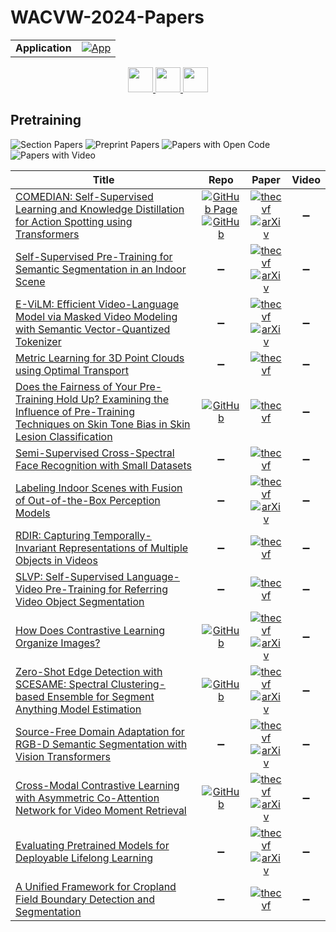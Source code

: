 # WACVW-2024-Papers

<table>
    <tr>
        <td><strong>Application</strong></td>
        <td>
            <a href="https://huggingface.co/spaces/DmitryRyumin/NewEraAI-Papers" style="float:left;">
                <img src="https://img.shields.io/badge/🤗-NewEraAI--Papers-FFD21F.svg" alt="App" />
            </a>
        </td>
    </tr>
</table>

<div align="center">
    <a href="https://github.com/DmitryRyumin/WACV-2024-Papers/blob/main/sections/2024/workshops/w_iva_q_cv_gai.md">
        <img src="https://cdn.jsdelivr.net/gh/DmitryRyumin/NewEraAI-Papers@main/images/left.svg" width="40" alt="" />
    </a>
    <a href="https://github.com/DmitryRyumin/WACV-2024-Papers/">
        <img src="https://cdn.jsdelivr.net/gh/DmitryRyumin/NewEraAI-Papers@main/images/home.svg" width="40" alt="" />
    </a>
    <a href="https://github.com/DmitryRyumin/WACV-2024-Papers/blob/main/sections/2024/workshops/w_smart_computing_and_internet_of_things_design.md">
        <img src="https://cdn.jsdelivr.net/gh/DmitryRyumin/NewEraAI-Papers@main/images/right.svg" width="40" alt="" />
    </a>
</div>

## Pretraining

![Section Papers](https://img.shields.io/badge/Section%20Papers-15-42BA16) ![Preprint Papers](https://img.shields.io/badge/Preprint%20Papers-9-b31b1b) ![Papers with Open Code](https://img.shields.io/badge/Papers%20with%20Open%20Code-5-1D7FBF) ![Papers with Video](https://img.shields.io/badge/Papers%20with%20Video-0-FF0000)

| **Title** | **Repo** | **Paper** | **Video** |
|-----------|:--------:|:---------:|:---------:|
| [COMEDIAN: Self-Supervised Learning and Knowledge Distillation for Action Spotting using Transformers](https://openaccess.thecvf.com/content/WACV2024W/Pretrain/html/Denize_COMEDIAN_Self-Supervised_Learning_and_Knowledge_Distillation_for_Action_Spotting_Using_WACVW_2024_paper.html) | [![GitHub Page](https://img.shields.io/badge/GitHub-Page-159957.svg)](https://juliendenize.github.io/eztorch/contributions/comedian.html) <br /> [![GitHub](https://img.shields.io/github/stars/juliendenize/eztorch?style=flat)](https://github.com/juliendenize/eztorch) | [![thecvf](https://img.shields.io/badge/pdf-thecvf-7395C5.svg)](https://openaccess.thecvf.com/content/WACV2024W/Pretrain/papers/Denize_COMEDIAN_Self-Supervised_Learning_and_Knowledge_Distillation_for_Action_Spotting_Using_WACVW_2024_paper.pdf) <br /> [![arXiv](https://img.shields.io/badge/arXiv-2309.01270-b31b1b.svg)](http://arxiv.org/abs/2309.01270) | :heavy_minus_sign: |
| [Self-Supervised Pre-Training for Semantic Segmentation in an Indoor Scene](https://openaccess.thecvf.com/content/WACV2024W/Pretrain/html/Shrestha_Self-Supervised_Pre-Training_for_Semantic_Segmentation_in_an_Indoor_Scene_WACVW_2024_paper.html) | :heavy_minus_sign: | [![thecvf](https://img.shields.io/badge/pdf-thecvf-7395C5.svg)](https://openaccess.thecvf.com/content/WACV2024W/Pretrain/papers/Shrestha_Self-Supervised_Pre-Training_for_Semantic_Segmentation_in_an_Indoor_Scene_WACVW_2024_paper.pdf) <br /> [![arXiv](https://img.shields.io/badge/arXiv-2210.01884-b31b1b.svg)](http://arxiv.org/abs/2210.01884) | :heavy_minus_sign: |
| [E-ViLM: Efficient Video-Language Model via Masked Video Modeling with Semantic Vector-Quantized Tokenizer](https://openaccess.thecvf.com/content/WACV2024W/Pretrain/html/Fang_E-ViLM_Efficient_Video-Language_Model_via_Masked_Video_Modeling_With_Semantic_WACVW_2024_paper.html) | :heavy_minus_sign: | [![thecvf](https://img.shields.io/badge/pdf-thecvf-7395C5.svg)](https://openaccess.thecvf.com/content/WACV2024W/Pretrain/papers/Fang_E-ViLM_Efficient_Video-Language_Model_via_Masked_Video_Modeling_With_Semantic_WACVW_2024_paper.pdf) <br /> [![arXiv](https://img.shields.io/badge/arXiv-2311.17267-b31b1b.svg)](http://arxiv.org/abs/2311.17267) | :heavy_minus_sign: |
| [Metric Learning for 3D Point Clouds using Optimal Transport](https://openaccess.thecvf.com/content/WACV2024W/Pretrain/html/Katageri_Metric_Learning_for_3D_Point_Clouds_Using_Optimal_Transport_WACVW_2024_paper.html) | :heavy_minus_sign: | [![thecvf](https://img.shields.io/badge/pdf-thecvf-7395C5.svg)](https://openaccess.thecvf.com/content/WACV2024W/Pretrain/papers/Katageri_Metric_Learning_for_3D_Point_Clouds_Using_Optimal_Transport_WACVW_2024_paper.pdf) | :heavy_minus_sign: |
| [Does the Fairness of Your Pre-Training Hold Up? Examining the Influence of Pre-Training Techniques on Skin Tone Bias in Skin Lesion Classification](https://openaccess.thecvf.com/content/WACV2024W/Pretrain/html/Seth_Does_the_Fairness_of_Your_Pre-Training_Hold_Up_Examining_the_WACVW_2024_paper.html) | [![GitHub](https://img.shields.io/github/stars/ptnv-s/PretrainingImpactOnSkinBias?style=flat)](https://github.com/ptnv-s/PretrainingImpactOnSkinBias) | [![thecvf](https://img.shields.io/badge/pdf-thecvf-7395C5.svg)](https://openaccess.thecvf.com/content/WACV2024W/Pretrain/papers/Seth_Does_the_Fairness_of_Your_Pre-Training_Hold_Up_Examining_the_WACVW_2024_paper.pdf) | :heavy_minus_sign: |
| [Semi-Supervised Cross-Spectral Face Recognition with Small Datasets](https://openaccess.thecvf.com/content/WACV2024W/Pretrain/html/Nanduri_Semi-Supervised_Cross-Spectral_Face_Recognition_With_Small_Datasets_WACVW_2024_paper.html) | :heavy_minus_sign: | [![thecvf](https://img.shields.io/badge/pdf-thecvf-7395C5.svg)](https://openaccess.thecvf.com/content/WACV2024W/Pretrain/papers/Nanduri_Semi-Supervised_Cross-Spectral_Face_Recognition_With_Small_Datasets_WACVW_2024_paper.pdf) | :heavy_minus_sign: |
| [Labeling Indoor Scenes with Fusion of Out-of-the-Box Perception Models](https://openaccess.thecvf.com/content/WACV2024W/Pretrain/html/Li_Labeling_Indoor_Scenes_With_Fusion_of_Out-of-the-Box_Perception_Models_WACVW_2024_paper.html) | :heavy_minus_sign: | [![thecvf](https://img.shields.io/badge/pdf-thecvf-7395C5.svg)](https://openaccess.thecvf.com/content/WACV2024W/Pretrain/papers/Li_Labeling_Indoor_Scenes_With_Fusion_of_Out-of-the-Box_Perception_Models_WACVW_2024_paper.pdf) <br /> [![arXiv](https://img.shields.io/badge/arXiv-2311.10883-b31b1b.svg)](http://arxiv.org/abs/2311.10883) | :heavy_minus_sign: |
| [RDIR: Capturing Temporally-Invariant Representations of Multiple Objects in Videos](https://openaccess.thecvf.com/content/WACV2024W/Pretrain/html/Zielinski_RDIR_Capturing_Temporally-Invariant_Representations_of_Multiple_Objects_in_Videos_WACVW_2024_paper.html) | :heavy_minus_sign: | [![thecvf](https://img.shields.io/badge/pdf-thecvf-7395C5.svg)](https://openaccess.thecvf.com/content/WACV2024W/Pretrain/papers/Zielinski_RDIR_Capturing_Temporally-Invariant_Representations_of_Multiple_Objects_in_Videos_WACVW_2024_paper.pdf) | :heavy_minus_sign: |
| [SLVP: Self-Supervised Language-Video Pre-Training for Referring Video Object Segmentation](https://openaccess.thecvf.com/content/WACV2024W/Pretrain/html/Mei_SLVP_Self-Supervised_Language-Video_Pre-Training_for_Referring_Video_Object_Segmentation_WACVW_2024_paper.html) | :heavy_minus_sign: | [![thecvf](https://img.shields.io/badge/pdf-thecvf-7395C5.svg)](https://openaccess.thecvf.com/content/WACV2024W/Pretrain/papers/Mei_SLVP_Self-Supervised_Language-Video_Pre-Training_for_Referring_Video_Object_Segmentation_WACVW_2024_paper.pdf) | :heavy_minus_sign: |
| [How Does Contrastive Learning Organize Images?](https://openaccess.thecvf.com/content/WACV2024W/Pretrain/html/Zhang_How_Does_Contrastive_Learning_Organize_Images_WACVW_2024_paper.html) | [![GitHub](https://img.shields.io/github/stars/xsgxlz/How-does-Contrastive-Learning-Organize-Images?style=flat)](https://github.com/xsgxlz/How-does-Contrastive-Learning-Organize-Images) | [![thecvf](https://img.shields.io/badge/pdf-thecvf-7395C5.svg)](https://openaccess.thecvf.com/content/WACV2024W/Pretrain/papers/Zhang_How_Does_Contrastive_Learning_Organize_Images_WACVW_2024_paper.pdf) <br /> [![arXiv](https://img.shields.io/badge/arXiv-2305.10229-b31b1b.svg)](http://arxiv.org/abs/2305.10229) | :heavy_minus_sign: |
| [Zero-Shot Edge Detection with SCESAME: Spectral Clustering-based Ensemble for Segment Anything Model Estimation](https://openaccess.thecvf.com/content/WACV2024W/Pretrain/html/Yamagiwa_Zero-Shot_Edge_Detection_With_SCESAME_Spectral_Clustering-Based_Ensemble_for_Segment_WACVW_2024_paper.html) | [![GitHub](https://img.shields.io/github/stars/ymgw55/SCESAME?style=flat)](https://github.com/ymgw55/SCESAME) | [![thecvf](https://img.shields.io/badge/pdf-thecvf-7395C5.svg)](https://openaccess.thecvf.com/content/WACV2024W/Pretrain/papers/Yamagiwa_Zero-Shot_Edge_Detection_With_SCESAME_Spectral_Clustering-Based_Ensemble_for_Segment_WACVW_2024_paper.pdf) <br /> [![arXiv](https://img.shields.io/badge/arXiv-2308.13779-b31b1b.svg)](http://arxiv.org/abs/2308.13779) | :heavy_minus_sign: |
| [Source-Free Domain Adaptation for RGB-D Semantic Segmentation with Vision Transformers](https://openaccess.thecvf.com/content/WACV2024W/Pretrain/html/Rizzoli_Source-Free_Domain_Adaptation_for_RGB-D_Semantic_Segmentation_With_Vision_Transformers_WACVW_2024_paper.html) | :heavy_minus_sign: | [![thecvf](https://img.shields.io/badge/pdf-thecvf-7395C5.svg)](https://openaccess.thecvf.com/content/WACV2024W/Pretrain/papers/Rizzoli_Source-Free_Domain_Adaptation_for_RGB-D_Semantic_Segmentation_With_Vision_Transformers_WACVW_2024_paper.pdf) <br /> [![arXiv](https://img.shields.io/badge/arXiv-2305.14269-b31b1b.svg)](http://arxiv.org/abs/2305.14269) | :heavy_minus_sign: |
| [Cross-Modal Contrastive Learning with Asymmetric Co-Attention Network for Video Moment Retrieval](https://openaccess.thecvf.com/content/WACV2024W/Pretrain/html/Panta_Cross-Modal_Contrastive_Learning_With_Asymmetric_Co-Attention_Network_for_Video_Moment_WACVW_2024_paper.html) | [![GitHub](https://img.shields.io/github/stars/love481/Cross-modal-Contrastive-Learning-with-Asymmetric-Co-attention-Network-for-Video-Moment-Retrieval?style=flat)](https://github.com/love481/Cross-modal-Contrastive-Learning-with-Asymmetric-Co-attention-Network-for-Video-Moment-Retrieval) | [![thecvf](https://img.shields.io/badge/pdf-thecvf-7395C5.svg)](https://openaccess.thecvf.com/content/WACV2024W/Pretrain/papers/Panta_Cross-Modal_Contrastive_Learning_With_Asymmetric_Co-Attention_Network_for_Video_Moment_WACVW_2024_paper.pdf) <br /> [![arXiv](https://img.shields.io/badge/arXiv-2312.07435-b31b1b.svg)](http://arxiv.org/abs/2312.07435) | :heavy_minus_sign: |
| [Evaluating Pretrained Models for Deployable Lifelong Learning](https://openaccess.thecvf.com/content/WACV2024W/Pretrain/html/Lekkala_Evaluating_Pretrained_Models_for_Deployable_Lifelong_Learning_WACVW_2024_paper.html) | :heavy_minus_sign: | [![thecvf](https://img.shields.io/badge/pdf-thecvf-7395C5.svg)](https://openaccess.thecvf.com/content/WACV2024W/Pretrain/papers/Lekkala_Evaluating_Pretrained_Models_for_Deployable_Lifelong_Learning_WACVW_2024_paper.pdf) <br /> [![arXiv](https://img.shields.io/badge/arXiv-2311.13648-b31b1b.svg)](http://arxiv.org/abs/2311.13648) | :heavy_minus_sign: |
| [A Unified Framework for Cropland Field Boundary Detection and Segmentation](https://openaccess.thecvf.com/content/WACV2024W/Pretrain/html/Rangel_A_Unified_Framework_for_Cropland_Field_Boundary_Detection_and_Segmentation_WACVW_2024_paper.html) | :heavy_minus_sign: | [![thecvf](https://img.shields.io/badge/pdf-thecvf-7395C5.svg)](https://openaccess.thecvf.com/content/WACV2024W/Pretrain/papers/Rangel_A_Unified_Framework_for_Cropland_Field_Boundary_Detection_and_Segmentation_WACVW_2024_paper.pdf) | :heavy_minus_sign: |
